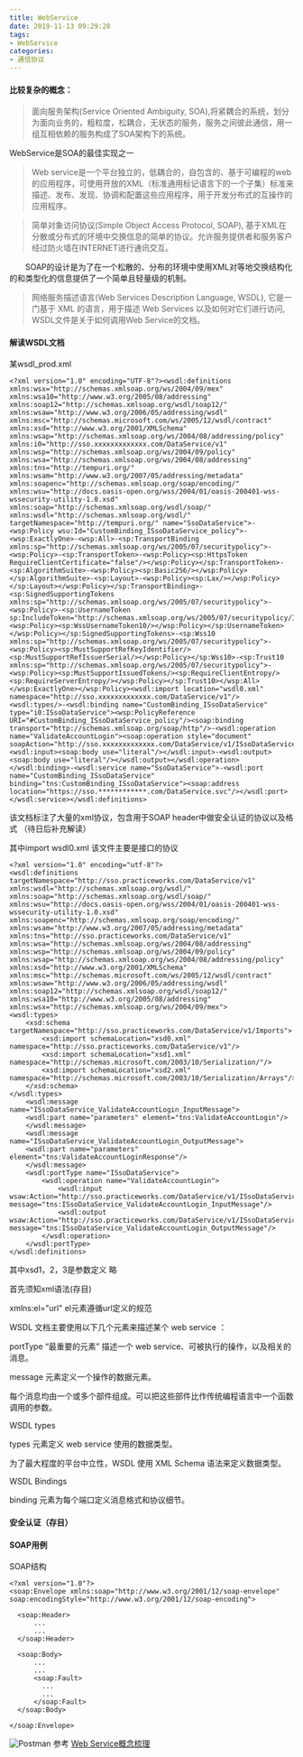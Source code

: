 ```yaml
---
title: WebService
date: 2019-11-13 09:29:28
tags:
- WebService
categories: 
- 通信协议
---
```

#### 比较复杂的概念：

> 面向服务架构(Service Oriented Ambiguity, SOA),将紧耦合的系统，划分为面向业务的，粗粒度，松耦合，无状态的服务，服务之间彼此通信，用一组互相依赖的服务构成了SOA架构下的系统。

WebService是SOA的最佳实现之一
> Web service是一个平台独立的，低耦合的，自包含的、基于可编程的web的应用程序，可使用开放的XML（标准通用标记语言下的一个子集）标准来描述、发布、发现、协调和配置这些应用程序，用于开发分布式的互操作的应用程序。

> 简单对象访问协议(Simple Object Access Protocol, SOAP), 基于XML在分散或分布式的环境中交换信息的简单的协议。允许服务提供者和服务客户经过防火墙在INTERNET进行通讯交互。

　　SOAP的设计是为了在一个松散的、分布的环境中使用XML对等地交换结构化的和类型化的信息提供了一个简单且轻量级的机制。

> 网络服务描述语言(Web Services Description Language, WSDL), 它是一门基于 XML 的语言，用于描述 Web Services 以及如何对它们进行访问, WSDL文件是关于如何调用Web Service的文档。
#### 解读WSDL文档
某wsdl_prod.xml
```
<?xml version="1.0" encoding="UTF-8"?><wsdl:definitions  xmlns:wsx="http://schemas.xmlsoap.org/ws/2004/09/mex"  xmlns:wsa10="http://www.w3.org/2005/08/addressing"  xmlns:soap12="http://schemas.xmlsoap.org/wsdl/soap12/"  xmlns:wsaw="http://www.w3.org/2006/05/addressing/wsdl"  xmlns:msc="http://schemas.microsoft.com/ws/2005/12/wsdl/contract"  xmlns:xsd="http://www.w3.org/2001/XMLSchema"  xmlns:wsap="http://schemas.xmlsoap.org/ws/2004/08/addressing/policy"  xmlns:i0="http://sso.xxxxxxxxxxxxx.com/DataService/v1"  xmlns:wsp="http://schemas.xmlsoap.org/ws/2004/09/policy"  xmlns:wsa="http://schemas.xmlsoap.org/ws/2004/08/addressing"  xmlns:tns="http://tempuri.org/"  xmlns:wsam="http://www.w3.org/2007/05/addressing/metadata" xmlns:soapenc="http://schemas.xmlsoap.org/soap/encoding/" xmlns:wsu="http://docs.oasis-open.org/wss/2004/01/oasis-200401-wss-wssecurity-utility-1.0.xsd" xmlns:soap="http://schemas.xmlsoap.org/wsdl/soap/" xmlns:wsdl="http://schemas.xmlsoap.org/wsdl/" targetNamespace="http://tempuri.org/" name="SsoDataService">-<wsp:Policy wsu:Id="CustomBinding_ISsoDataService_policy">-<wsp:ExactlyOne>-<wsp:All>-<sp:TransportBinding xmlns:sp="http://schemas.xmlsoap.org/ws/2005/07/securitypolicy">-<wsp:Policy>-<sp:TransportToken>-<wsp:Policy><sp:HttpsToken RequireClientCertificate="false"/></wsp:Policy></sp:TransportToken>-<sp:AlgorithmSuite>-<wsp:Policy><sp:Basic256/></wsp:Policy></sp:AlgorithmSuite>-<sp:Layout>-<wsp:Policy><sp:Lax/></wsp:Policy></sp:Layout></wsp:Policy></sp:TransportBinding>-<sp:SignedSupportingTokens xmlns:sp="http://schemas.xmlsoap.org/ws/2005/07/securitypolicy">-<wsp:Policy>-<sp:UsernameToken sp:IncludeToken="http://schemas.xmlsoap.org/ws/2005/07/securitypolicy/IncludeToken/AlwaysToRecipient">-<wsp:Policy><sp:WssUsernameToken10/></wsp:Policy></sp:UsernameToken></wsp:Policy></sp:SignedSupportingTokens>-<sp:Wss10 xmlns:sp="http://schemas.xmlsoap.org/ws/2005/07/securitypolicy">-<wsp:Policy><sp:MustSupportRefKeyIdentifier/><sp:MustSupportRefIssuerSerial/></wsp:Policy></sp:Wss10>-<sp:Trust10 xmlns:sp="http://schemas.xmlsoap.org/ws/2005/07/securitypolicy">-<wsp:Policy><sp:MustSupportIssuedTokens/><sp:RequireClientEntropy/><sp:RequireServerEntropy/></wsp:Policy></sp:Trust10></wsp:All></wsp:ExactlyOne></wsp:Policy><wsdl:import location="wsdl0.xml" namespace="http://sso.xxxxxxxxxxxxx.com/DataService/v1"/><wsdl:types/>-<wsdl:binding name="CustomBinding_ISsoDataService" type="i0:ISsoDataService"><wsp:PolicyReference URI="#CustomBinding_ISsoDataService_policy"/><soap:binding transport="http://schemas.xmlsoap.org/soap/http"/>-<wsdl:operation name="ValidateAccountLogin"><soap:operation style="document" soapAction="http://sso.xxxxxxxxxxxxx.com/DataService/v1/ISsoDataService/ValidateAccountLogin"/>-<wsdl:input><soap:body use="literal"/></wsdl:input>-<wsdl:output><soap:body use="literal"/></wsdl:output></wsdl:operation></wsdl:binding>-<wsdl:service name="SsoDataService">-<wsdl:port name="CustomBinding_ISsoDataService" binding="tns:CustomBinding_ISsoDataService"><soap:address location="https://sso.************.com/DataService.svc"/></wsdl:port></wsdl:service></wsdl:definitions>
```
该文档标注了大量的xml协议，包含用于SOAP header中做安全认证的协议以及格式
（待日后补充解读）

其中import wsdl0.xml 该文件主要是接口的协议
```
<?xml version="1.0" encoding="utf-8"?>
<wsdl:definitions targetNamespace="http://sso.practiceworks.com/DataService/v1" xmlns:wsdl="http://schemas.xmlsoap.org/wsdl/" xmlns:soap="http://schemas.xmlsoap.org/wsdl/soap/" xmlns:wsu="http://docs.oasis-open.org/wss/2004/01/oasis-200401-wss-wssecurity-utility-1.0.xsd" xmlns:soapenc="http://schemas.xmlsoap.org/soap/encoding/" xmlns:wsam="http://www.w3.org/2007/05/addressing/metadata" xmlns:tns="http://sso.practiceworks.com/DataService/v1" xmlns:wsa="http://schemas.xmlsoap.org/ws/2004/08/addressing" xmlns:wsp="http://schemas.xmlsoap.org/ws/2004/09/policy" xmlns:wsap="http://schemas.xmlsoap.org/ws/2004/08/addressing/policy" xmlns:xsd="http://www.w3.org/2001/XMLSchema" xmlns:msc="http://schemas.microsoft.com/ws/2005/12/wsdl/contract" xmlns:wsaw="http://www.w3.org/2006/05/addressing/wsdl" xmlns:soap12="http://schemas.xmlsoap.org/wsdl/soap12/" xmlns:wsa10="http://www.w3.org/2005/08/addressing" xmlns:wsx="http://schemas.xmlsoap.org/ws/2004/09/mex">
<wsdl:types>
	<xsd:schema targetNamespace="http://sso.practiceworks.com/DataService/v1/Imports">
		<xsd:import schemaLocation="xsd0.xml" namespace="http://sso.practiceworks.com/DataService/v1"/>
		<xsd:import schemaLocation="xsd1.xml" namespace="http://schemas.microsoft.com/2003/10/Serialization/"/>
		<xsd:import schemaLocation="xsd2.xml" namespace="http://schemas.microsoft.com/2003/10/Serialization/Arrays"/>
	</xsd:schema>
</wsdl:types>
	<wsdl:message name="ISsoDataService_ValidateAccountLogin_InputMessage">
	<wsdl:part name="parameters" element="tns:ValidateAccountLogin"/>
	</wsdl:message>
	<wsdl:message name="ISsoDataService_ValidateAccountLogin_OutputMessage">
	<wsdl:part name="parameters" element="tns:ValidateAccountLoginResponse"/>
	</wsdl:message>
	<wsdl:portType name="ISsoDataService">
		<wsdl:operation name="ValidateAccountLogin">
			<wsdl:input wsaw:Action="http://sso.practiceworks.com/DataService/v1/ISsoDataService/ValidateAccountLogin" message="tns:ISsoDataService_ValidateAccountLogin_InputMessage"/>
			<wsdl:output wsaw:Action="http://sso.practiceworks.com/DataService/v1/ISsoDataService/ValidateAccountLoginResponse" message="tns:ISsoDataService_ValidateAccountLogin_OutputMessage"/>
		</wsdl:operation>
	</wsdl:portType>
</wsdl:definitions>
```
其中xsd1，2，3是参数定义 略

首先须知xml语法(存目)

xmlns:el="url" el元素遵循url定义的规范

WSDL 文档主要使用以下几个元素来描述某个 web service ：

portType  “最重要的元素” 描述一个 web service、可被执行的操作，以及相关的消息。


message 元素定义一个操作的数据元素。

每个消息均由一个或多个部件组成。可以把这些部件比作传统编程语言中一个函数调用的参数。

WSDL types

types 元素定义 web service 使用的数据类型。

为了最大程度的平台中立性，WSDL 使用 XML Schema 语法来定义数据类型。

WSDL Bindings

binding 元素为每个端口定义消息格式和协议细节。


#### 安全认证（存目）

#### SOAP用例
SOAP结构
```
<?xml version="1.0"?>
<soap:Envelope xmlns:soap="http://www.w3.org/2001/12/soap-envelope"
soap:encodingStyle="http://www.w3.org/2001/12/soap-encoding">

  <soap:Header>
      ...
      ...
  </soap:Header>

  <soap:Body>
      ...
      ...
      <soap:Fault>
        ...
        ...
      </soap:Fault>
  </soap:Body>

</soap:Envelope>
```
![Postman](https://tva1.sinaimg.cn/large/a60edd42gy1g8wc0ixbftj20lj0kdjte.jpg)
参考 [Web Service概念梳理](https://www.cnblogs.com/fnng/p/5524801.html)